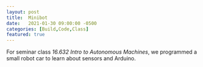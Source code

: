 ```yaml
---
layout: post
title:  Minibot
date:   2021-01-30 09:00:00 -0500
categories: [Build,Code,Class]
featured: true
---
```


For seminar class *16.632 Intro to Autonomous Machines*, we programmed a small robot car to learn about sensors and Arduino.
